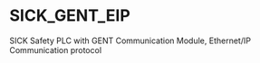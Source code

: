 # SICK_GENT_EIP
SICK Safety PLC  with GENT Communication Module, Ethernet/IP Communication protocol
